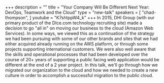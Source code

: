 +++
description = ""
title = "Your Company Will Be Different Next Year: DevOps, Teamwork and the Cloud"
type = "new-talk"
speakers = [
        "chad-thompson",
]
youtube = "K7shtppW4_k"
+++
In 2015, DHI Group (with our primary product of the DIce.com technology recruiting site) made a decision to go "all in" on moving our business to the cloud (Amazon Web Services).  In some ways, we viewed this as a continuation of the strategy we had been pursuing with some of our other brands and sites that we had either acquired already running on the AWS platform, or through some projects supporting international customers.  We were also well aware that the skills and operational processes that had been developed over the course of 20+ years of supporting a public facing web application would be different at the end of a 2 year project.  In this talk, we'll go through how we migrated our organization to the cloud and how we needed to create a new culture in order to accomplish a successful migration to the public cloud.